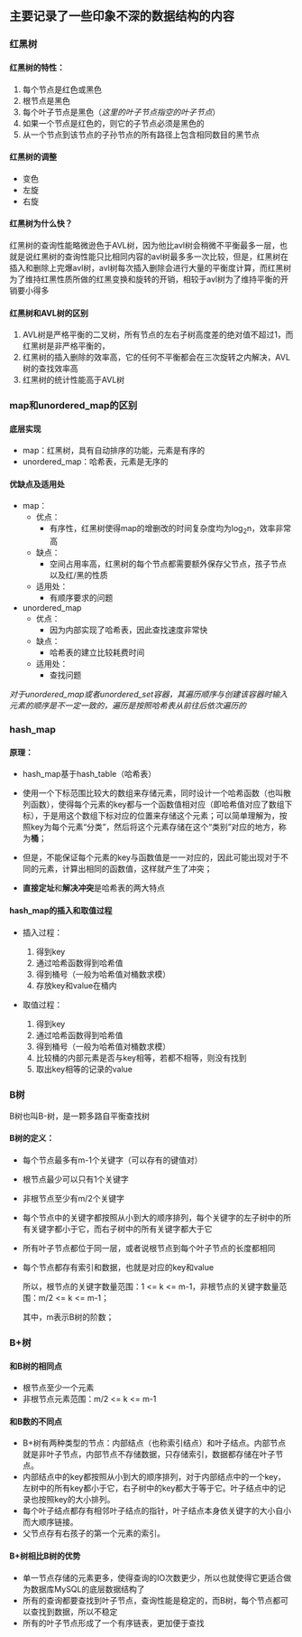 ## 主要记录了一些印象不深的数据结构的内容

### 红黑树
#### 红黑树的特性：
1. 每个节点是红色或黑色
2. 根节点是黑色
3. 每个叶子节点是黑色（*这里的叶子节点指空的叶子节点*）
4. 如果一个节点是红色的，则它的子节点必须是黑色的
5. 从一个节点到该节点的子孙节点的所有路径上包含相同数目的黑节点

#### 红黑树的调整
* 变色
* 左旋
* 右旋

#### 红黑树为什么快？
红黑树的查询性能略微逊色于AVL树，因为他比avl树会稍微不平衡最多一层，也就是说红黑树的查询性能只比相同内容的avl树最多多一次比较，但是，红黑树在插入和删除上完爆avl树，avl树每次插入删除会进行大量的平衡度计算，而红黑树为了维持红黑性质所做的红黑变换和旋转的开销，相较于avl树为了维持平衡的开销要小得多

#### 红黑树和AVL树的区别

1. AVL树是严格平衡的二叉树，所有节点的左右子树高度差的绝对值不超过1，而红黑树是非严格平衡的，
2. 红黑树的插入删除的效率高，它的任何不平衡都会在三次旋转之内解决，AVL树的查找效率高
3. 红黑树的统计性能高于AVL树



### map和unordered_map的区别

#### 底层实现
- map：红黑树，具有自动排序的功能，元素是有序的
- unordered_map：哈希表，元素是无序的

#### 优缺点及适用处
- map：
  - 优点：
    - 有序性，红黑树使得map的增删改的时间复杂度均为log<sub>2</sub>n，效率非常高
  - 缺点：
    - 空间占用率高，红黑树的每个节点都需要额外保存父节点，孩子节点以及红/黑的性质
  - 适用处：
    - 有顺序要求的问题
- unordered_map
  - 优点：
    - 因为内部实现了哈希表，因此查找速度非常快
  - 缺点：
    - 哈希表的建立比较耗费时间
  - 适用处：
    - 查找问题

*对于unordered_map或者unordered_set容器，其遍历顺序与创建该容器时输入元素的顺序是不一定一致的，遍历是按照哈希表从前往后依次遍历的*


### hash_map

#### 原理：
- hash_map基于hash_table（哈希表）

- 使用一个下标范围比较大的数组来存储元素，同时设计一个哈希函数（也叫散列函数），使得每个元素的key都与一个函数值相对应（即哈希值对应了数组下标），于是用这个数组下标对应的位置来存储这个元素；可以简单理解为，按照key为每个元素“分类”，然后将这个元素存储在这个“类别”对应的地方，称为**桶**；

- 但是，不能保证每个元素的key与函数值是一一对应的，因此可能出现对于不同的元素，计算出相同的函数值，这样就产生了冲突；

- **直接定址**和**解决冲突**是哈希表的两大特点

#### hash_map的插入和取值过程

- 插入过程：

  1. 得到key
  2. 通过哈希函数得到哈希值
  3. 得到桶号（一般为哈希值对桶数求模）
  4. 存放key和value在桶内

- 取值过程：

  1. 得到key
  2. 通过哈希函数得到哈希值
  3. 得到桶号（一般为哈希值对桶数求模）
  4. 比较桶的内部元素是否与key相等，若都不相等，则没有找到
  5. 取出key相等的记录的value


### B树

B树也叫B-树，是一颗多路自平衡查找树

#### B树的定义：
- 每个节点最多有m-1个关键字（可以存有的键值对）
- 根节点最少可以只有1个关键字
- 非根节点至少有m/2个关键字
- 每个节点中的关键字都按照从小到大的顺序排列，每个关键字的左子树中的所有关键字都小于它，而右子树中的所有关键字都大于它
- 所有叶子节点都位于同一层，或者说根节点到每个叶子节点的长度都相同
- 每个节点都存有索引和数据，也就是对应的key和value
  
  所以，根节点的关键字数量范围：1 <= k <= m-1，非根节点的关键字数量范围：m/2 <= k <= m-1；

  其中，m表示B树的阶数；

### B+树

#### 和B树的相同点
- 根节点至少一个元素
- 非根节点元素范围：m/2 <= k <= m-1

#### 和B数的不同点
- B+树有两种类型的节点：内部结点（也称索引结点）和叶子结点。内部节点就是非叶子节点，内部节点不存储数据，只存储索引，数据都存储在叶子节点。
- 内部结点中的key都按照从小到大的顺序排列，对于内部结点中的一个key，左树中的所有key都小于它，右子树中的key都大于等于它。叶子结点中的记录也按照key的大小排列。
- 每个叶子结点都存有相邻叶子结点的指针，叶子结点本身依关键字的大小自小而大顺序链接。
- 父节点存有右孩子的第一个元素的索引。

#### B+树相比B树的优势
- 单一节点存储的元素更多，使得查询的IO次数更少，所以也就使得它更适合做为数据库MySQL的底层数据结构了
- 所有的查询都要查找到叶子节点，查询性能是稳定的，而B树，每个节点都可以查找到数据，所以不稳定
- 所有的叶子节点形成了一个有序链表，更加便于查找


